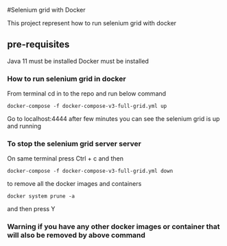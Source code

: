 #Selenium grid with Docker 

This project represent how to run selenium grid with docker 

## pre-requisites 
Java 11 must be installed 
Docker must be installed 

### How to run selenium grid in docker
From terminal cd in to the repo and run below command 

`docker-compose -f docker-compose-v3-full-grid.yml up`


Go to localhost:4444 
after few minutes you can see the selenium grid is up and running 

### To stop the selenium grid server server
On same terminal press Ctrl + c and then 

`docker-compose -f docker-compose-v3-full-grid.yml down`

to remove all the docker images and containers 

`docker system prune -a`

and then press Y

### Warning if you have any other docker images or container that will also be removed by above command 